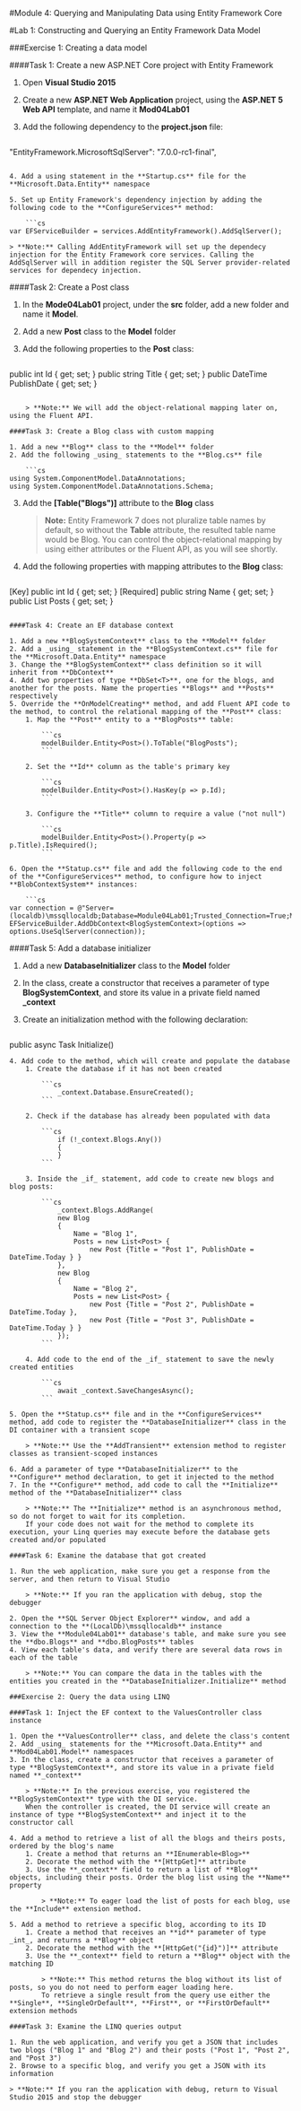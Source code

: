 ﻿#Module 4: Querying and Manipulating Data using Entity Framework Core 

#Lab 1: Constructing and Querying an Entity Framework Data Model

###Exercise 1: Creating a data model

####Task 1: Create a new ASP.NET Core project with Entity Framework

1. Open **Visual Studio 2015**
2. Create a new **ASP.NET Web Application** project, using the **ASP.NET 5 Web API** template, and name it **Mod04Lab01**
3. Add the following dependency to the **project.json** file:

    ```JSON
"EntityFramework.MicrosoftSqlServer": "7.0.0-rc1-final",
```

4. Add a using statement in the **Startup.cs** file for the **Microsoft.Data.Entity** namespace

5. Set up Entity Framework's dependency injection by adding the following code to the **ConfigureServices** method:

	```cs
var EFServiceBuilder = services.AddEntityFramework().AddSqlServer();
```

	> **Note:** Calling AddEntityFramework will set up the dependecy injection for the Entity Framework core services. Calling the AddSqlServer will in addition register the SQL Server provider-related services for dependecy injection.  

####Task 2: Create a Post class

1. In the **Mode04Lab01** project, under the **src** folder, add a new folder and name it **Model**.
2. Add a new **Post** class to the **Model** folder
3. Add the following properties to the **Post** class:

	```cs
public int Id { get; set; }
public string Title { get; set; }
public DateTime PublishDate { get; set; }
```

	> **Note:** We will add the object-relational mapping later on, using the Fluent API. 

####Task 3: Create a Blog class with custom mapping

1. Add a new **Blog** class to the **Model** folder
2. Add the following _using_ statements to the **Blog.cs** file

	```cs
using System.ComponentModel.DataAnnotations;
using System.ComponentModel.DataAnnotations.Schema;
```

3. Add the **[Table("Blogs")]** attribute to the **Blog** class

	> **Note:** Entity Framework 7 does not pluralize table names by default, so without the **Table** attribute, the resulted table name would be Blog. You can control the object-relational mapping by using either attributes or the Fluent API, as you will see shortly.

4. Add the following properties with mapping attributes to the **Blog** class:

   ```cs
[Key]
public int Id { get; set; }
[Required]
public string Name { get; set; }
public List<Post> Posts { get; set; }
```

####Task 4: Create an EF database context

1. Add a new **BlogSystemContext** class to the **Model** folder
2. Add a _using_ statement in the **BlogSystemContext.cs** file for the **Microsoft.Data.Entity** namespace
3. Change the **BlogSystemContext** class definition so it will inherit from **DbContext**
4. Add two properties of type **DbSet<T>**, one for the blogs, and another for the posts. Name the properties **Blogs** and **Posts** respectively
5. Override the **OnModelCreating** method, and add Fluent API code to the method, to control the relational mapping of the **Post** class:
	1. Map the **Post** entity to a **BlogPosts** table:

		```cs
		modelBuilder.Entity<Post>().ToTable("BlogPosts");
		```
	
	2. Set the **Id** column as the table's primary key

		```cs
		modelBuilder.Entity<Post>().HasKey(p => p.Id);
		```
	
	3. Configure the **Title** column to require a value ("not null") 

		```cs
		modelBuilder.Entity<Post>().Property(p => p.Title).IsRequired();
		```

6. Open the **Statup.cs** file and add the following code to the end of the **ConfigureServices** method, to configure how to inject **BlobContextSystem** instances:

    ```cs
var connection = @"Server=(localdb)\mssqllocaldb;Database=Module04Lab01;Trusted_Connection=True;MultipleActiveResultSets=true";
EFServiceBuilder.AddDbContext<BlogSystemContext>(options => options.UseSqlServer(connection));
```

####Task 5: Add a database initializer

1. Add a new **DatabaseInitializer** class to the **Model** folder
2. In the class, create a constructor that receives a parameter of type **BlogSystemContext**, and store its value in a private field named **_context**
3. Create an initialization method with the following declaration:

	```cs
public async Task Initialize()
```
4. Add code to the method, which will create and populate the database
	1. Create the database if it has not been created

		```cs
			_context.Database.EnsureCreated();
		```

	2. Check if the database has already been populated with data

		```cs
			if (!_context.Blogs.Any())
			{
			}
		```

	3. Inside the _if_ statement, add code to create new blogs and blog posts:

		```cs
			_context.Blogs.AddRange(
			new Blog
			{
				Name = "Blog 1",
				Posts = new List<Post> {
					new Post {Title = "Post 1", PublishDate = DateTime.Today } }
			},
			new Blog
			{
				Name = "Blog 2",
				Posts = new List<Post> {
					new Post {Title = "Post 2", PublishDate = DateTime.Today },
					new Post {Title = "Post 3", PublishDate = DateTime.Today } }
			});
		```

	4. Add code to the end of the _if_ statement to save the newly created entities

		```cs
			await _context.SaveChangesAsync();
		```

5. Open the **Statup.cs** file and in the **ConfigureServices** method, add code to register the **DatabaseInitializer** class in the DI container with a transient scope

	> **Note:** Use the **AddTransient** extension method to register classes as transient-scoped instances

6. Add a parameter of type **DatabaseInitializer** to the **Configure** method declaration, to get it injected to the method
7. In the **Configure** method, add code to call the **Initialize** method of the **DatabaseInitializer** class

	> **Note:** The **Initialize** method is an asynchronous method, so do not forget to wait for its completion. 	
	If your code does not wait for the method to complete its execution, your Linq queries may execute before the database gets created and/or populated

####Task 6: Examine the database that got created

1. Run the web application, make sure you get a response from the server, and then return to Visual Studio

	> **Note:** If you ran the application with debug, stop the debugger

2. Open the **SQL Server Object Explorer** window, and add a connection to the **(LocalDb)\mssqllocaldb** instance
3. View the **Module04Lab01** database's table, and make sure you see the **dbo.Blogs** and **dbo.BlogPosts** tables
4. View each table's data, and verify there are several data rows in each of the table

	> **Note:** You can compare the data in the tables with the entities you created in the **DatabaseInitializer.Initialize** method

###Exercise 2: Query the data using LINQ

####Task 1: Inject the EF context to the ValuesController class instance

1. Open the **ValuesController** class, and delete the class's content
2. Add _using_ statements for the **Microsoft.Data.Entity** and **Mod04Lab01.Model** namespaces
3. In the class, create a constructor that receives a parameter of type **BlogSystemContext**, and store its value in a private field named **_context**

	> **Note:** In the previous exercise, you registered the **BlogSystemContext** type with the DI service. 
	When the controller is created, the DI service will create an instance of type **BlogSystemContext** and inject it to the constructor call

4. Add a method to retrieve a list of all the blogs and theirs posts, ordered by the blog's name
	1. Create a method that returns an **IEnumerable<Blog>**
	2. Decorate the method with the **[HttpGet]** attribute
	3. Use the **_context** field to return a list of **Blog** objects, including their posts. Order the blog list using the **Name** property

		> **Note:** To eager load the list of posts for each blog, use the **Include** extension method.

5. Add a method to retrieve a specific blog, according to its ID
	1. Create a method that receives an **id** parameter of type _int_, and returns a **Blog** object
	2. Decorate the method with the **[HttpGet("{id}")]** attribute
	3. Use the **_context** field to return a **Blog** object with the matching ID

		> **Note:** This method returns the blog without its list of posts, so you do not need to perform eager loading here.
		To retrieve a single result from the query use either the **Single**, **SingleOrDefault**, **First**, or **FirstOrDefault** extension methods

####Task 3: Examine the LINQ queries output

1. Run the web application, and verify you get a JSON that includes two blogs ("Blog 1" and "Blog 2") and their posts ("Post 1", "Post 2", and "Post 3")
2. Browse to a specific blog, and verify you get a JSON with its information

> **Note:** If you ran the application with debug, return to Visual Studio 2015 and stop the debugger
